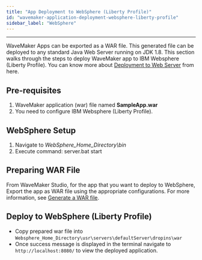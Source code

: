```yaml
---
title: "App Deployment to WebSphere (Liberty Profile)"
id: "wavemaker-application-deployment-websphere-liberty-profile"
sidebar_label: "WebSphere"
---
```

---

WaveMaker Apps can be exported as a WAR file. This generated file can be deployed to any standard Java Web Server running on JDK 1.8. This section walks through the steps to deploy WaveMaker app to IBM Websphere (Liberty Profile). You can know more about [Deployment to Web Server](/learn/app-development/deployment/deployment-web-server/) from here.

## Pre-requisites

1. WaveMaker application (war) file named **SampleApp.war**
2. You need to configure IBM Websphere (Liberty Profile).

## WebSphere Setup

1. Navigate to _WebSphere_Home_Directory\bin_
2. Execute command: server.bat start

## Preparing WAR File

From WaveMaker Studio, for the app that you want to deploy to WebSphere, Export the app as WAR file using the appropriate configurations. For more information, see [Generate a WAR file](/learn/app-development/deployment/deployment-web-server/#generate-a-war-file).

## Deploy to WebSphere (Liberty Profile)

- Copy prepared war file into `Websphere_Home_Directory\usr\servers\defaultServer\dropins\war`
- Once success message is displayed in the terminal navigate to `http://localhost:8080/` to view the deployed application.
